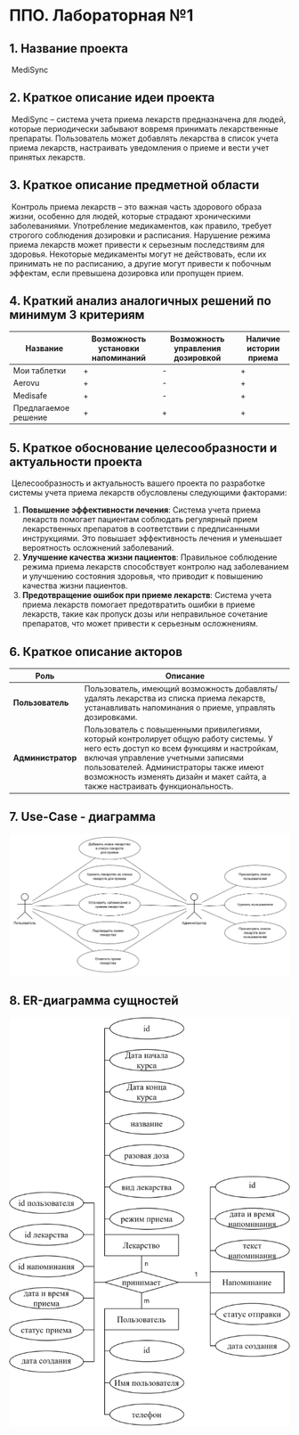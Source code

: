 # ППО. Лабораторная №1

## 1. Название проекта

​	MediSync

## 2. Краткое описание идеи проекта 

​	MediSync – система учета приема лекарств предназначена для людей, которые  периодически забывают вовремя принимать лекарственные препараты. Пользователь может добавлять лекарства в список учета приема лекарств, настраивать уведомления о приеме и вести учет принятых лекарств.

## 3. Краткое описание предметной области

​       Контроль приема лекарств – это важная часть здорового образа жизни, особенно для людей, которые страдают хроническими заболеваниями. Употребление медикаментов, как правило, требует строгого соблюдения дозировки и расписания. Нарушение режима приема лекарств может привести к серьезным последствиям для здоровья. Некоторые медикаменты могут не действовать, если их принимать не по расписанию, а другие могут привести к побочным эффектам, если превышена дозировка или пропущен прием.

## 4. Краткий анализ аналогичных решений по минимум 3 критериям

| Название | Возможность установки напоминаний | Возможность управления дозировкой | Наличие истории приема |
|-------------|---|---|---|
| Мои таблетки | + | - | + |
| Aerovu | + | - | + |
| Medisafe | + | - | + |
| Предлагаемое решение  | + | + | + |

## 5. Краткое обоснование целесообразности и актуальности проекта

​	Целесообразность и актуальность вашего проекта по разработке системы учета приема лекарств обусловлены следующими факторами:

1. **Повышение эффективности лечения**: Система учета приема лекарств помогает пациентам соблюдать регулярный прием лекарственных препаратов в соответствии с предписанными инструкциями. Это повышает эффективность лечения и уменьшает вероятность осложнений заболеваний.
2. **Улучшение качества жизни пациентов**: Правильное соблюдение режима приема лекарств способствует контролю над заболеванием и улучшению состояния здоровья, что приводит к повышению качества жизни пациентов.
3. **Предотвращение ошибок при приеме лекарств**: Система учета приема лекарств помогает предотвратить ошибки в приеме лекарств, такие как пропуск дозы или неправильное сочетание препаратов, что может привести к серьезным осложнениям.

## 6. Краткое описание акторов

|Роль|Описание |
|--|--|
|**Пользователь**|Пользователь, имеющий возможность добавлять/удалять лекарства из списка приема лекарств, устанавливать напоминания о приеме, управлять дозировками.|
|**Администратор**|Пользователь с повышенными привилегиями, который контролирует общую работу системы. У него есть доступ ко всем функциям и настройкам, включая управление учетными записями пользователей. Администраторы также имеют возможность изменять дизайн и макет сайта, а также настраивать функциональность.|

## 7. Use-Case - диаграмма

   ![use-case-diag](img/use-case-diag.png)

## 8. ER-диаграмма сущностей

![er-diag](img/er-diag.svg)